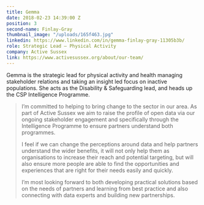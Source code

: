 ```yaml
---
title: Gemma
date: 2018-02-23 14:39:00 Z
position: 3
second-name: Finlay-Gray
thumbnail_image: "/uploads/165f463.jpg"
linkedin: https://www.linkedin.com/in/gemma-finlay-gray-11305b3b/
role: Strategic Lead — Physical Activity
company: Active Sussex
link: https://www.activesussex.org/about/our-team/
---
```


Gemma is the strategic lead for physical activity and health managing stakeholder relations and taking an insight led focus on inactive populations. She acts as the Disability & Safeguarding lead, and heads up the CSP Intelligence Programme.

> I’m committed to helping to bring change to the sector in our area. As part of Active Sussex we aim to raise the profile of open data via our ongoing stakeholder engagement and specifically through the Intelligence Programme to ensure partners understand both programmes.
>
> I feel if we can change the perceptions around data and help partners understand the wider benefits, it will not only help them as organisations to increase their reach and potential targeting, but will also ensure more people are able to find the opportunities and experiences that are right for their needs easily and quickly.
>
> I’m most looking forward to both developing practical solutions based on the needs of partners and learning from best practice and also connecting with data experts and building new partnerships.